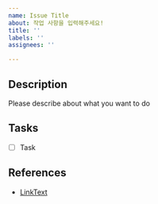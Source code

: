 ```yaml
---
name: Issue Title
about: 작업 사항을 입력해주세요!
title: ''
labels: ''
assignees: ''

---
```


## Description
Please describe about what you want to do  
## Tasks
- [ ] Task
## References
- [LinkText](LinkAddress)
